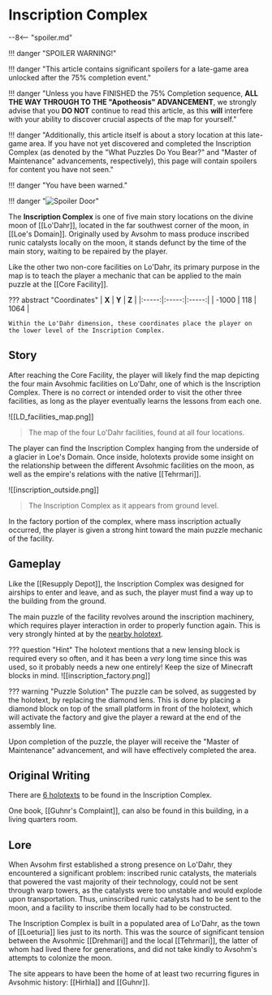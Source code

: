 # Inscription Complex

--8<-- "spoiler.md"

!!! danger "SPOILER WARNING!"

!!! danger "This article contains significant spoilers for a late-game area unlocked after the 75% completion event."

!!! danger "Unless you have FINISHED the 75% Completion sequence, **ALL THE WAY THROUGH TO THE "Apotheosis" ADVANCEMENT**, we strongly advise that you **DO NOT** continue to read this article, as this **will** interfere with your ability to discover crucial aspects of the map for yourself."

!!! danger "Additionally, this article itself is about a story location at this late-game area. If you have not yet discovered and completed the Inscription Complex (as denoted by the "What Puzzles Do You Bear?" and "Master of Maintenance" advancements, respectively), this page will contain spoilers for content you have not seen."

!!! danger "You have been warned."

!!! danger "![Spoiler Door](/assets/img/spoiler_door.png)"

The **Inscription Complex** is one of five main story locations on the divine moon of [[Lo'Dahr]], located in the far southwest corner of the moon, in [[Loe's Domain]]. Originally used by Avsohm to mass produce inscribed runic catalysts locally on the moon, it stands defunct by the time of the main story, waiting to be repaired by the player.

Like the other two non-core facilities on Lo'Dahr, its primary purpose in the map is to teach the player a mechanic that can be applied to the main puzzle at the [[Core Facility]]. 

??? abstract "Coordinates"
    | **X** | **Y** | **Z** |
    |:-----:|:-----:|:-----:|
    | -1000   |  118   | 1064  |

    Within the Lo'Dahr dimension, these coordinates place the player on the lower level of the Inscription Complex.

## Story
After reaching the Core Facility, the player will likely find the map depicting the four main Avsohmic facilities on Lo'Dahr, one of which is the Inscription Complex. There is no correct or intended order to visit the other three facilities, as long as the player eventually learns the lessons from each one. 

![[LD_facilities_map.png]]
> The map of the four Lo'Dahr facilities, found at all four locations.

The player can find the Inscription Complex hanging from the underside of a glacier in Loe's Domain. Once inside, holotexts provide some insight on the relationship between the different Avsohmic facilities on the moon, as well as the empire's relations with the native [[Tehrmari]]. 

![[inscription_outside.png]]
> The Inscription Complex as it appears from ground level.

In the factory portion of the complex, where mass inscription actually occurred, the player is given a strong hint toward the main puzzle mechanic of the facility.

## Gameplay
Like the [[Resupply Depot]], the Inscription Complex was designed for airships to enter and leave, and as such, the player must find a way up to the building from the ground.

The main puzzle of the facility revolves around the inscription machinery, which requires player interaction in order to properly function again. This is very strongly hinted at by the [nearby holotext](inscription_factory.md).

??? question "Hint"
    The holotext mentions that a new lensing block is required every so often, and it has been a *very* long time since this was used, so it probably needs a new one entirely! Keep the size of Minecraft blocks in mind.
    ![[inscription_factory.png]]

??? warning "Puzzle Solution"
    The puzzle can be solved, as suggested by the holotext, by replacing the diamond lens. This is done by placing a diamond block on top of the small platform in front of the holotext, which will activate the factory and give the player a reward at the end of the assembly line.

Upon completion of the puzzle, the player will receive the "Master of Maintenance" advancement, and will have effectively completed the area.

## Original Writing
There are [6 holotexts](/Story_and_Features/Holotexts/Post-75_Areas/Inscription_Complex/) to be found in the Inscription Complex.

One book, [[Guhnr's Complaint]], can also be found in this building, in a living quarters room.

## Lore
When Avsohm first established a strong presence on Lo'Dahr, they encountered a significant problem: inscribed runic catalysts, the materials that powered the vast majority of their technology, could not be sent through warp towers, as the catalysts were too unstable and would explode upon transportation. Thus, uninscribed runic catalysts had to be sent to the moon, and a facility to inscribe them locally had to be constructed. 

The Inscription Complex is built in a populated area of Lo'Dahr, as the town of [[Loeturia]] lies just to its north. This was the source of significant tension between the Avsohmic [[Drehmari]] and the local [[Tehrmari]], the latter of whom had lived there for generations, and did not take kindly to Avsohm's attempts to colonize the moon. 

The site appears to have been the home of at least two recurring figures in Avsohmic history: [[Hirhla]] and [[Guhnr]].
